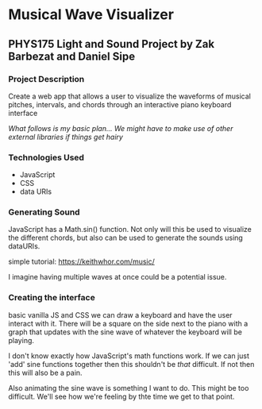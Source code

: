 # Musical Wave Visualizer
## PHYS175 Light and Sound Project by Zak Barbezat and Daniel Sipe
### Project Description
Create a web app that allows a user to visualize the waveforms of musical pitches, 
intervals, and chords through an interactive piano keyboard interface

*What follows is my basic plan... We might have to make use of other external libraries if things get hairy*

### Technologies Used
* JavaScript
* CSS
* data URIs

### Generating Sound
JavaScript has a Math.sin() function. Not only will this be used to visualize the different chords,
but also can be used to generate the sounds using dataURIs.

simple tutorial: https://keithwhor.com/music/

I imagine having multiple waves at once could be a potential issue.

### Creating the interface
basic vanilla JS and CSS we can draw a keyboard and have the user interact with it. There will be a
square on the side next to the piano with a graph that updates with the sine wave of whatever the
keyboard will be playing.

I don't know exactly how JavaScript's math functions work. If we can just 'add' sine functions together
then this shouldn't be *that* difficult. If not then this will also be a pain.

Also animating the sine wave is something I want to do. This might be too difficult. We'll see how we're
feeling by thte time we get to that point.



